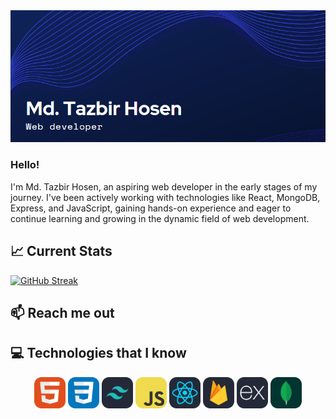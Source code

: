 <!-- ![cover photo](assets/cover1.png) -->
<img src="assets/cover1.png" alt="Description" width="full" >

### Hello!
I'm Md. Tazbir Hosen, an aspiring web developer in the early stages of my journey. I've been actively working with technologies like React, MongoDB, Express, and JavaScript, gaining hands-on experience and eager to continue learning and growing in the dynamic field of web development.

📈 Current Stats
---

[![GitHub Streak](https://github-readme-streak-stats.herokuapp.com?user=tazbir01&theme=dark&hide_border=true)](https://git.io/streak-stats)


📫 Reach me out
---

💻 Technologies that I know
---

<p align="center">
<img src="assets/HTML.svg" alt="Description" width="50" >
<img src="assets/CSS.svg" alt="Description" width="50" >
<img src="assets/TailwindCSS-Dark.svg" alt="Description" width="50" >
<img src="assets/JavaScript.svg" alt="Description" width="50" >
<img src="assets/React-Dark.svg" alt="Description" width="50" >
<img src="assets/Firebase-Dark.svg" alt="Description" width="50" >
<img src="assets/ExpressJS-Dark.svg" alt="Description" width="50" >
<img src="assets/MongoDB.svg" alt="Description" width="50" >
</p>



